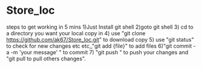 Store_loc
=========
steps to get working in  5 mins
1)Just Install git shell 
2)goto git shell 
3) cd to a directory you want your local copy in
4) use "git clone https://github.com/ak67/Store_loc.git" to download copy
5) use "git status" to check for new changes etc etc,,"git add {file}" to add files 
6)"git commit -a -m 'your message' "  to commit
7) "git push " to push your changes and "git pull to pull others changes".
